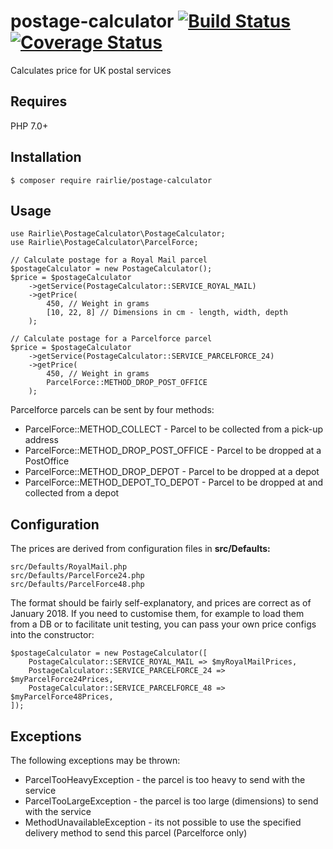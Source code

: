 # postage-calculator [![Build Status](https://travis-ci.org/rairlie/postage-calculator.svg?branch=master)](https://travis-ci.org/rairlie/postage-calculator) [![Coverage Status](https://coveralls.io/repos/github/rairlie/postage-calculator/badge.svg?branch=master)](https://coveralls.io/github/rairlie/postage-calculator?branch=master)
Calculates price for UK postal services

## Requires
PHP 7.0+

## Installation
    $ composer require rairlie/postage-calculator
    
## Usage
    use Rairlie\PostageCalculator\PostageCalculator;
    use Rairlie\PostageCalculator\ParcelForce;
    
    // Calculate postage for a Royal Mail parcel
    $postageCalculator = new PostageCalculator();
    $price = $postageCalculator
        ->getService(PostageCalculator::SERVICE_ROYAL_MAIL)
        ->getPrice(
            450, // Weight in grams
            [10, 22, 8] // Dimensions in cm - length, width, depth
        );
        
    // Calculate postage for a Parcelforce parcel
    $price = $postageCalculator
        ->getService(PostageCalculator::SERVICE_PARCELFORCE_24)
        ->getPrice(
            450, // Weight in grams
            ParcelForce::METHOD_DROP_POST_OFFICE
        );
        
Parcelforce parcels can be sent by four methods:

* ParcelForce::METHOD_COLLECT - Parcel to be collected from a pick-up address
* ParcelForce::METHOD_DROP_POST_OFFICE - Parcel to be dropped at a PostOffice
* ParcelForce::METHOD_DROP_DEPOT - Parcel to be dropped at a depot
* ParcelForce::METHOD_DEPOT_TO_DEPOT - Parcel to be dropped at and collected from a depot

## Configuration
The prices are derived from configuration files in **src/Defaults:**

    src/Defaults/RoyalMail.php
    src/Defaults/ParcelForce24.php
    src/Defaults/ParcelForce48.php

The format should be fairly self-explanatory, and prices are correct as of January 2018. If you need to customise them, for example to load them from a DB or to facilitate unit testing, you can pass your own price configs into the constructor:

    $postageCalculator = new PostageCalculator([
        PostageCalculator::SERVICE_ROYAL_MAIL => $myRoyalMailPrices,
        PostageCalculator::SERVICE_PARCELFORCE_24 => $myParcelForce24Prices,
        PostageCalculator::SERVICE_PARCELFORCE_48 => $myParcelForce48Prices,
    ]);
        
## Exceptions
The following exceptions may be thrown:
* ParcelTooHeavyException - the parcel is too heavy to send with the service
* ParcelTooLargeException - the parcel is too large (dimensions) to send with the service
* MethodUnavailableException - its not possible to use the specified delivery method to send this parcel (Parcelforce only)
